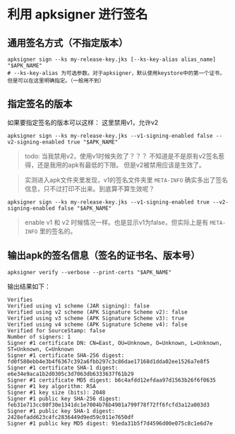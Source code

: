 # 利用 apksigner 进行签名



## 通用签名方式（不指定版本）

```shell
apksigner sign --ks my-release-key.jks [--ks-key-alias alias_name] "$APK_NAME"
# --ks-key-alias 为可选参数。对于apksigner，默认使用keystore中的第一个证书，但是可以在这里明确指定。（一般用不到）
```



## 指定签名的版本

如果要指定签名的版本可以这样：
这里禁用v1，允许v2

```shell
apksigner sign --ks my-release-key.jks --v1-signing-enabled false --v2-signing-enabled true "$APK_NAME"
```

> todo: 当我禁用v2，使用v1时候失败了？？？ 不知道是不是原有v2签名惹得，还是我用的apk有最低的下限。 但是v2被禁用应该是生效了。

> 实测进入apk文件夹里发现，v1的签名文件夹里 `META-INFO` 确实多出了签名信息，只不过打印不出来。到底算不算生效呢？

```shell
apksigner sign --ks my-release-key.jks --v1-signing-enabled true --v2-signing-enabled false "$APK_NAME"
```

> enable v1 和 v2 时候情况一样。也是显示v1为false，但实际上是有 `META-INFO` 里的签名的。



## 输出apk的签名信息（签名的证书名、版本号）

```shell
apksigner verify --verbose --print-certs "$APK_NAME"
```

输出结果如下：
```shell
Verifies
Verified using v1 scheme (JAR signing): false
Verified using v2 scheme (APK Signature Scheme v2): false
Verified using v3 scheme (APK Signature Scheme v3): true
Verified using v4 scheme (APK Signature Scheme v4): false
Verified for SourceStamp: false
Number of signers: 1
Signer #1 certificate DN: CN=East, OU=Unknown, O=Unknown, L=Unknown, ST=Unknown, C=Unknown
Signer #1 certificate SHA-256 digest: fd0f580ebb4e3b4f6367c392a6fbb297c3c86dae17168d1dda02ee1526a7e8f5
Signer #1 certificate SHA-1 digest: e6e34e9aca1b2d0305c3d7063db6333637f61b29
Signer #1 certificate MD5 digest: b6c4afdd12efdaa97d1563b26f6f0635
Signer #1 key algorithm: RSA
Signer #1 key size (bits): 2048
Signer #1 public key SHA-256 digest: feb31e713cc80f30e1341dc1e7004b76b4901a799f78f72ff6fcfd3a12a003d3
Signer #1 public key SHA-1 digest: 2428efadd623c4fc2836449d9ed59c011e7650df
Signer #1 public key MD5 digest: 91eda31b5f7d4596d00e075c8c1e6d7e
```